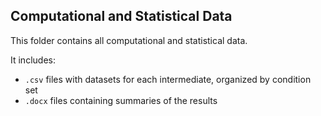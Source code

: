 ## Computational and Statistical Data

This folder contains all computational and statistical data.

It includes:

- `.csv` files with datasets for each intermediate, organized by condition set  
- `.docx` files containing summaries of the results
